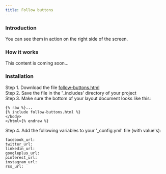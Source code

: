 ```yaml
---
title: Follow buttons
---
```


### Introduction

You can see them in action on the right side of the screen.

### How it works

This content is coming soon...

### Installation

Step 1. Download the file [follow-buttons.html](https://raw.githubusercontent.com/jhvanderschee/jekyllcodex/gh-pages/_includes/follow-buttons.html)
<br />Step 2. Save the file in the '_includes' directory of your project
<br />Step 3. Make sure the bottom of your layout document looks like this:

```
{% raw %}...
{% include follow-buttons.html %}
</body>
</html>{% endraw %}
```
Step 4. Add the following variables to your '_config.yml' file (with value's):
```
facebook_url: 
twitter_url: 
linkedin_url: 
googleplus_url:
pinterest_url:
instagram_url:
rss_url:
```
